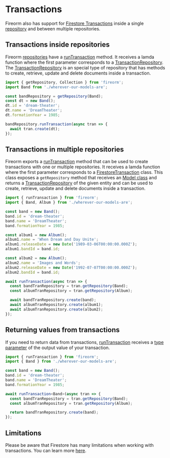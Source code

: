 # Transactions

Fireorm also has support for [Firestore Transactions](https://firebase.google.com/docs/firestore/manage-data/transactions) inside a single [repository]() and between multiple repositories.

## Transactions inside repositories

Fireorm [repositories](CORE_CONCEPTS.md#FireormRepositories) have a [runTransaction](Classes/BaseFirestoreRepository.md#RunTransaction) method. It receives a lamda function where the first parameter corresponds to a [TransactionRepository](Classes/TransactionRepository.md). The [TransactionRepository](Classes/TransactionRepository.md) is an special type of repository that has methods to create, retrieve, update and delete documents inside a transaction.

```typescript
import { getRepository, Collection } from 'fireorm';
import Band from './wherever-our-models-are';

const bandRepository = getRepository(Band);
const dt = new Band();
dt.id = 'dream-theater';
dt.name = 'DreamTheater';
dt.formationYear = 1985;

bandRepository.runTransaction(async tran => {
  await tran.create(dt);
});
```

## Transactions in multiple repositories

Fireorm exports a [runTransaction](Classes/BaseFirestoreRepository.md#RunTransaction) method that can be used to create transactions with one or multiple repositories. It receives a lamda function where the first parameter corresponds to a [FirestoreTransaction](Classes/FirestoreTransaction.md) class. This class exposes a `getRepository` method that receives an [Model class](CORE_CONCEPTS.md#FireormModels) and returns a [TransactionRepository](Classes/TransactionRepository.md) of the given entity and can be used to create, retrieve, update and delete documents inside a transaction.

```typescript
import { runTransaction } from 'fireorm';
import { Band, Album } from './wherever-our-models-are';

const band = new Band();
band.id = 'dream-theater';
band.name = 'DreamTheater';
band.formationYear = 1985;

const album1 = new Album();
album1.name = 'When Dream and Day Unite';
album1.releaseDate = new Date('1989-03-06T00:00:00.000Z');
album1.bandId = band.id;

const album2 = new Album();
album2.name = 'Images and Words';
album2.releaseDate = new Date('1992-07-07T00:00:00.000Z');
album2.bandId = band.id;

await runTransaction(async tran => {
  const bandTranRepository = tran.getRepository(Band);
  const albumTranRepository = tran.getRepository(Album);

  await bandTranRepository.create(band);
  await albumTranRepository.create(album1);
  await albumTranRepository.create(album2);
});
```

## Returning values from transactions

If you need to return data from transactions, [runTransaction](Classes/BaseFirestoreRepository.md#RunTransaction) receives a [type parameter](https://www.typescriptlang.org/docs/handbook/generics.html#using-type-parameters-in-generic-constraints) of the output value of your transaction.

```typescript
import { runTransaction } from 'fireorm';
import { Band } from './wherever-our-models-are';

const band = new Band();
band.id = 'dream-theater';
band.name = 'DreamTheater';
band.formationYear = 1985;

await runTransaction<Band>(async tran => {
  const bandTranRepository = tran.getRepository(Band);
  const albumTranRepository = tran.getRepository(Album);

  return bandTranRepository.create(band);
});
```

## Limitations

Please be aware that Firestore has many limitations when working with transactions. You can learn more [here](https://firebase.google.com/docs/firestore/manage-data/transactions).
